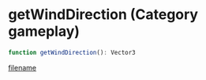 # getWindDirection (Category gameplay)

```js
function getWindDirection(): Vector3
```

[filename](getWindDirection_m.md ':include')